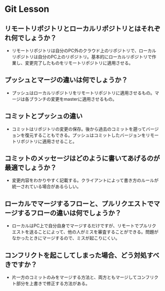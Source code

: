 # Git Lesson

## リモートリポジトリとローカルリポジトリとはそれぞれ何でしょうか？
 - リモートリポジトリは自分のPC外のクラウド上のリポジトリで、ローカルリポジトリは自分のPC上のリポジトリ。基本的にローカルリポジトリで作業し、変更完了したものをリモートリポジトリに適用させる。


## プッシュとマージの違いは何でしょうか？
 - プッシュはローカルリポジトリをリモートリポジトリに適用させるもの。マージは各ブランチの変更をmasterに適用させるもの。


## コミットとプッシュの違い
 - コミットはリポジトリの変更の保存。後から過去のコミットを遡ってバージョンを復元することもできる。プッシュはコミットしたバージョンをリモートリポジトリに適用させること。


## コミットのメッセージはどのように書いてあげるのが最適でしょうか？
 - 変更内容をわかりやすく記載する。クライアントによって書き方のルールが統一されている場合があるらしい。

## ローカルでマージするフローと、プルリクエストでマージするフローの違いは何でしょうか？

 - ローカルはPC上で自分自身でマージするだけですが、リモートでプルリクエストを送ることによって、他の人がミスを審査することができる。問題がなかったときにマージするので、ミスが起こりにくい。


## コンフリクトを起こしてしまった場合、どう対処すべきですか？

 - 片一方のコミットのみをマージする方法と、両方ともマージしてコンフリクト部分を上書きで修正する方法がある。

